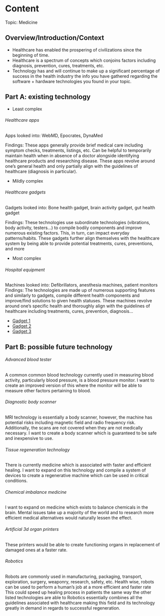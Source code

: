 # Content
Topic: Medicine

## Overview/Introduction/Context
* Healthcare has enabled the prospering of civilizations since the beginning of time.
* Healthcare is a spectrum of concepts which conjoins factors including diagnosis, prevention, cures, treatments, etc.
* Technology has and will continue to make up a significant percentage of success in the health industry  the info you have gathered regarding the software + hardware technologies you found in your topic.

## Part A: existing technology

* Least complex

###### Healthcare apps

Apps looked into: WebMD, Epocrates, DynaMed

Findings: These apps generally provide brief medical care including symptom checks, treatments, listings, etc.
Can be helpful to temporarily maintain health when in absence of a doctor alongside identifying healthcare products and researching disease.
These apps revolve around one’s general health and only partially align with the guidelines of healthcare (diagnosis in particular).

* Mildly complex

###### Healthcare gadgets

Gadgets looked into: Bone health gadget, brain activity gadget, gut health gadget

Findings: These technologies use subordinate technologies (vibrations, body activity, testers…) to compile bodily components and improve numerous existing factors. This, in turn, can impact everyday patterns/habits.
These gadgets further align themselves with the healthcare system by being able to provide potential treatments, cures, preventions, and more

* Most complex

###### Hospital equipment

Machines looked into: Defibrillators, anesthesia machines, patient monitors
Findings: The technologies are made up of numerous supporting features and similarly to gadgets, compile different health components and improve/find solutions to given health statuses.
These machines revolve around one’s specific health and thoroughly  align with the guidelines of healthcare including treatments, cures, prevention, diagnosis…

* [Gadget 1]( https://m.media-amazon.com/images/I/71WTz1Iu86L._AC_UF1000,1000_QL80_.jpg )
* [Gadget 2]( https://techcrunch.com/wp-content/uploads/2019/01/IMG_2496-e1546831644832.jpg )
* [Gadget 3]( https://pharmashots.com/public/images/20211116013034_ogImage_43.jpg )

## Part B: possible future technology

###### Advanced blood tester
A common common blood technology currently used in measuring blood activity, particularly blood pressure, is a blood pressure monitor. I want to create an improved version of this where the monitor will be able to measure other factors pertaining to blood.
###### Diagnostic body scanner
MRI technology is essentially a body scanner, however, the machine has potential risks including magnetic field and radio frequency risk. Additionally, the scans are not covered when they are not medically necessary. I want to create a body scanner which is guaranteed to be safe and inexpensive to use.
###### Tissue regeneration technology
There is currently medicine which is associated with faster and efficient healing. I want to expand on this technology and compile a system of devices to create a regenerative machine which can be used in critical conditions.
###### Chemical imbalance medicine
I want to expand on medicine which exists to balance chemicals in the brain. Mental issues take up a majority of the world and to research more efficient medical alternatives would naturally lessen the effect.
###### Artificial 3d organ printers
These printers would be able to create functioning organs in replacement of damaged ones at a faster rate.
###### Robotics
Robots are commonly used in manufacturing, packaging, transport, exploration, surgery, weaponry, research, safety, etc.
Health wise, robots can be used to perform a human’s job at a more efficient and faster rate
This could speed up healing process in patients the same way the other listed technologies are able to
Robotics essentially combines all the guidelines associated with healthcare making this field  and its technology greatly in demand in regards to successful regeneration.

